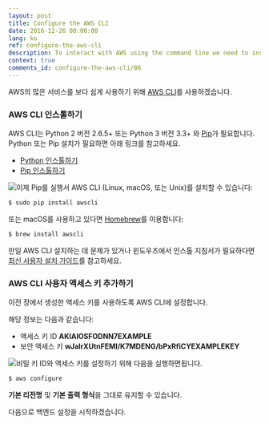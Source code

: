 ```yaml
---
layout: post
title: Configure the AWS CLI
date: 2016-12-26 00:00:00
lang: ko 
ref: configure-the-aws-cli
description: To interact with AWS using the command line we need to install the AWS command line interface (or AWS CLI). It also needs to be configured with our IAM user Access key ID and Secret Access key from the AWS console.
context: true
comments_id: configure-the-aws-cli/86
---
```


AWS의 많은 서비스를 보다 쉽게 사용하기 위해 [AWS CLI](https://aws.amazon.com/cli/)를 사용하겠습니다.

### AWS CLI 인스톨하기

AWS CLI는 Python 2 버전 2.6.5+ 또는 Python 3 버전 3.3+ 와 [Pip](https://pypi.python.org/pypi/pip)가 필요합니다. Python 또는 Pip 설치가 필요하면 아래 링크를 참고하세요.

- [Python 인스톨하기](https://www.python.org/downloads/)
- [Pip 인스톨하기](https://pip.pypa.io/en/stable/installing/)

<img class="code-marker" src="/assets/s.png" />이제 Pip를 실행서 AWS CLI (Linux, macOS, 또는 Unix)를 설치할 수 있습니다:

``` bash
$ sudo pip install awscli
```

또는 macOS를 사용하고 있다면 [Homebrew](https://brew.sh)를 이용합니다:

``` bash
$ brew install awscli
```

만일 AWS CLI 설치하는 데 문제가 있거나 윈도우즈에서 인스톨 지침서가 필요하다면 [최신 사용자 설치 가이드](http://docs.aws.amazon.com/cli/latest/userguide/installing.html)를 참고하세요.

### AWS CLI 사용자 액세스 키 추가하기

이전 장에서 생성한 액세스 키를 사용하도록 AWS CLI에 설정합니다.

해당 정보는 다음과 같습니다:

- 액세스 키 ID **AKIAIOSFODNN7EXAMPLE**
- 보안 액세스 키 **wJalrXUtnFEMI/K7MDENG/bPxRfiCYEXAMPLEKEY**

<img class="code-marker" src="/assets/s.png" />비밀 키 ID와 액세스 키를 설정하기 위해 다음을 실행하면됩니다.

``` bash
$ aws configure
```

**기본 리전명** 및 **기본 출력 형식**을 그대로 유지할 수 있습니다.

다음으로 백엔드 설정을 시작하겠습니다.
